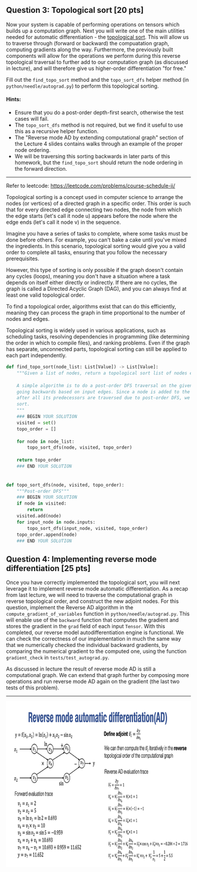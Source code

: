 ## Question 3: Topological sort [20 pts]

Now your system is capable of performing operations on tensors which builds up a computation graph. Next you will write one of the main utilities needed for automatic differentiation - the [topological sort](https://en.wikipedia.org/wiki/Topological_sorting). This will allow us to traverse through (forward or backward) the compuatation graph, computing gradients along the way. Furthermore, the previously built components will allow for the operations we perform during this reverse topological traversal to further add to our computation graph (as discussed in lecture), and will therefore give us higher-order differentiation "for free." 

Fill out the `find_topo_sort` method and the `topo_sort_dfs` helper method (in `python/needle/autograd.py`) to perform this topological sorting. 

#### Hints: 
- Ensure that you do a post-order depth-first search, otherwise the test cases will fail. 
- The `topo_sort_dfs` method is not required, but we find it useful to use this as a recursive helper function. 
- The "Reverse mode AD by extending computational graph" section of the Lecture 4 slides contains walks through an example of the proper node ordering. 
- We will be traversing this sorting backwards in later parts of this homework, but the `find_topo_sort` should return the node ordering in the forward direction.

--------------------------------------------
Refer to leetcode: https://leetcode.com/problems/course-schedule-ii/

Topological sorting is a concept used in computer science to arrange the nodes (or vertices) of a directed graph in a specific order. This order is such that for every directed edge connecting two nodes, the node from which the edge starts (let's call it node u) appears before the node where the edge ends (let's call it node v) in the sequence.

Imagine you have a series of tasks to complete, where some tasks must be done before others. For example, you can't bake a cake until you've mixed the ingredients. In this scenario, topological sorting would give you a valid order to complete all tasks, ensuring that you follow the necessary prerequisites.

However, this type of sorting is only possible if the graph doesn't contain any cycles (loops), meaning you don't have a situation where a task depends on itself either directly or indirectly. If there are no cycles, the graph is called a Directed Acyclic Graph (DAG), and you can always find at least one valid topological order.

To find a topological order, algorithms exist that can do this efficiently, meaning they can process the graph in time proportional to the number of nodes and edges.

Topological sorting is widely used in various applications, such as scheduling tasks, resolving dependencies in programming (like determining the order in which to compile files), and ranking problems. Even if the graph has separate, unconnected parts, topological sorting can still be applied to each part independently.

```python
def find_topo_sort(node_list: List[Value]) -> List[Value]:
    """Given a list of nodes, return a topological sort list of nodes ending in them.

    A simple algorithm is to do a post-order DFS traversal on the given nodes,
    going backwards based on input edges. Since a node is added to the ordering
    after all its predecessors are traversed due to post-order DFS, we get a topological
    sort.
    """
    ### BEGIN YOUR SOLUTION
    visited = set()
    topo_order = []

    for node in node_list:
        topo_sort_dfs(node, visited, topo_order)
        
    return topo_order
    ### END YOUR SOLUTION


def topo_sort_dfs(node, visited, topo_order):
    """Post-order DFS"""
    ### BEGIN YOUR SOLUTION
    if node in visited:
        return
    visited.add(node)
    for input_node in node.inputs:
        topo_sort_dfs(input_node, visited, topo_order)
    topo_order.append(node)
    ### END YOUR SOLUTION
```
## Question 4: Implementing reverse mode differentiation [25 pts]

Once you have correctly implemented the topological sort, you will next leverage it to implement reverse mode automatic differentiation. As a recap from last lecture, we will need to traverse the computational graph in reverse topological order, and construct the new adjoint nodes. For this question, implement the Reverse AD algorithm in the `compute_gradient_of_variables` function in `python/needle/autograd.py`. This will enable use of the `backward` function that computes the gradient and stores the gradient in the `grad` field of each input `Tensor`. With this completed, our reverse model autodifferentiation engine is functional. We can check the correctness of our implementation in much the same way that we numerically checked the individual backward gradients, by comparing the numerical gradient to the computed one, using the function `gradient_check` in `tests/test_autograd.py`.


As discussed in lecture the result of reverse mode AD is still a computational graph. We can extend that graph further by composing more operations and run reverse mode AD again on the gradient (the last two tests of this problem). 

-------------------------

 <img src="reverse-mode-ad.png" alt="reverse-mode-ad" width="700" height="450"/>



